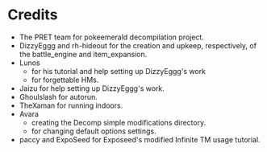 # Credits
* The PRET team for pokeemerald decompilation project.
* DizzyEggg and rh-hideout for the creation and upkeep, respectively, of the battle_engine and item_expansion.
* Lunos
    * for his tutorial and help setting up DizzyEggg's work
    * for forgettable HMs.
* Jaizu for help setting up DizzyEggg's work.
* Ghoulslash for autorun.
* TheXaman for running indoors.
* Avara
    * creating the Decomp simple modifications directory.
    * for changing default options settings.
* paccy and ExpoSeed for Exposeed's modified Infinite TM usage tutorial.
